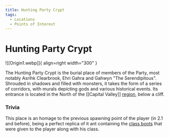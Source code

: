 ```yaml
---
title: Hunting Party Crypt
tags:
  - Locations
  - Points of Interest
---
```


# Hunting Party Crypt

![[Origin1.webp]]{ align=right width="300" }

The Hunting Party Crypt is the burial place of members of the Party, most notably Asrihk Clearbrook, Ehri Gahra and Gahwyn "The Serendipitous". Shrouded in shadows and filled with monsters, it takes the form of a series of corridors, with murals depicting gods and various historical events.
Its entrance is located in the North of the [[Capital Valley]] [region](/Regions), below a cliff.


### Trivia

This place is an homage to the previous spawning point of the player (in 2.1 and before), being a perfect replica of it ant containing the [class boots](/Class_Boots) that were given to the player along with his class.


